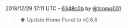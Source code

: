 2018/12/29 17:11 UTC - [6348c0b](https://github.com/hassio-addons/addon-home-panel/commit/6348c0b343beb97bbe0187d834dff007a6a17bdb) by [@timmo001](https://github.com/timmo001)
> :arrow_up: Update Home Panel to v0.6.8 

